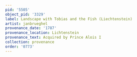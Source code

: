 ```yaml
---
pid: '5505'
object_pid: '3329'
label: Landscape with Tobias and the Fish (Liechtenstein)
artist: janbrueghel
provenance_date: '1787'
provenance_location: Lichtenstein
provenance_text: Acquired by Prince Alois I
collection: provenance
order: '0773'
---
```

